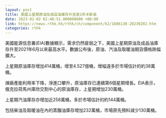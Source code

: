 ```yaml
---
layout: post
title: 美國上星期原油及成品油庫存升至逾1年半新高
date: 2023-02-02 02:48:51.000000000 +08:00
link: https://news.rthk.hk/rthk/ch/component/k2/1686130-20230202.htm
categories: rthk
---
```


美國能源信息署(EIA)數據顯示，需求仍然疲弱之下，美國上星期原油及成品油庫存升至2021年6月以來最高水平。數據公布後，原油、汽油及取暖油期貨價格跌幅擴大。

上星期原油庫存增加414萬桶，增至4.527億桶，增幅遠多於市場估計的約38萬桶。

煉廠產能利用率下降，淨進口攀升，原油庫存已連續第6個星期增長。EIA表示，俄克拉荷馬州庫欣交割中心的原油庫存，上星期增加230萬桶。

上星期汽油庫存亦增加近258萬桶，多於市場估計的約144萬桶。

包括柴油及取暖油在內的蒸餾油庫存增加232萬桶，市場原先預料減少130萬桶。
